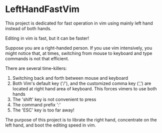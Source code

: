 LeftHandFastVim
===============

This project is dedicated for fast operation in vim using mainly left hand instead of both hands. 

Editing in vim is fast, but it can be faster!

Suppose you are a right-handed person. If you use vim intensively, you might notice that, at times, switching from mouse to keyboard and type commands is not that efficient. 

There are several time-killers:
1) Switching back and forth between mouse and keyboard
2) Both Vim's default <leader> key ('/'), and the customized comma key (',') are located at right hand area of keyboard. This forces vimers to use both hands
3) The 'shift' key is not convenient to press
4) The command prefix ':'
5) The 'ESC' key is too far away!

The purpose of this project is to librate the right hand, concentrate on the left hand, and boot the editing speed in vim.

